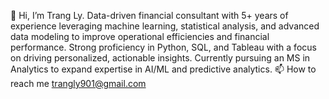   👋 Hi, I’m Trang Ly.
Data-driven financial consultant with 5+ years of experience leveraging machine learning, statistical analysis, and advanced data modeling to improve operational efficiencies and financial performance. Strong proficiency in Python, SQL, and Tableau with a focus on driving personalized, actionable insights. Currently pursuing an MS in Analytics to expand expertise in AI/ML and predictive analytics.
  📫 How to reach me trangly901@gmail.com

<!---
tly23/tly23 is a ✨ special ✨ repository because its `README.md` (this file) appears on your GitHub profile.
You can click the Preview link to take a look at your changes.
--->
